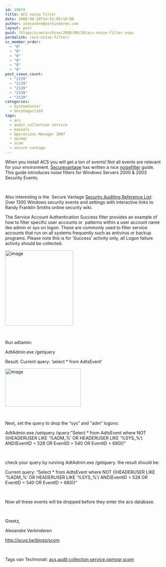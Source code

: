 ```yaml
---
id: 19674
title: ACS noise filter
date: 2008-08-28T14:55:05+10:00
author: alexandre@verkinderen.com
layout: post
guid: /blogs/scom/archive/2008/08/28/acs-noise-filter.aspx
permalink: /acs-noise-filter/
sc_member_order:
  - "0"
  - "0"
  - "0"
  - "0"
  - "0"
  - "0"
post_views_count:
  - "2139"
  - "2139"
  - "2139"
  - "2139"
  - "2139"
categories:
  - SystemCenter
  - Uncategorized
tags:
  - acs
  - audit collection service
  - manuals
  - Operations Manager 2007
  - opsmgr
  - scom
  - secure vantage
---
```

When you install ACS you will get a ton of events! Not all events are relevant for your environment. <a href="http://www.securevantage.com/" target="_blank">Securevantage</a> has written a nice <a href="http://www.securevantage.com/Products/2007%20Solutions/Docs/ACS%20Guides/Secure%20Vantage%20ACS%20Noise%20Filter%20Guide.pdf" target="_blank">noisefilter</a> guide. This guide introduces noise filters for Windows Servers 2000 & 2003 Security Events.

&nbsp;

Also interesting is the&nbsp; Secure Vantage <a href="http://www.securevantage.com/Products/2007%20Solutions/Docs/Secure%20Vantage%20Windows%20Security%20Auditing%20Reference%20List.xls" target="_blank">Security Auditing Reference List</a>: Over 1300 Windows security events and settings with interactive links to Randy Franklin Smiths online security wiki.

The Service Account Authentication Success filter provides an example of how to filter specific user accounts or&nbsp; patterns within a user account name like admin or sys on logon. These are commonly used to filter service accounts that run on all systems frequently such as antivirus or backup programs. Please note this is for ‘Success’ activity only, all Logon failure activity should be collected.

<a name="_Toc207617005"><a href="http://scug.be/blogs/scom/WindowsLiveWriter/ACSnoisefilter_E4EE/image_4.png"><img style="border-top-width: 0px;border-left-width: 0px;border-bottom-width: 0px;border-right-width: 0px" height="244" alt="image" src="http://scug.be/blogs/scom/WindowsLiveWriter/ACSnoisefilter_E4EE/image_thumb_1.png" width="219" border="0" /></a></a>

&nbsp;

Run adtamin:

AdtAdmin.exe /getquery

Result: Current query: &#8216;select * from AdtsEvent&#8217;

[<img style="border-top-width: 0px;border-left-width: 0px;border-bottom-width: 0px;border-right-width: 0px" height="123" alt="image" src="http://scug.be/blogs/scom/WindowsLiveWriter/ACSnoisefilter_E4EE/image_thumb.png" width="244" border="0" />](http://scug.be/blogs/scom/WindowsLiveWriter/ACSnoisefilter_E4EE/image_2.png)

&nbsp;

Next, set the query to drop the &#8220;sys&#8221; and &#8220;adm&#8221; logons:

AdtAdmin.exe /setquery /query:&#8221;Select * from AdtsEvent where NOT ((HEADERUSER LIKE &#8216;%ADM\_%&#8217; OR HEADERUSER LIKE &#8216;%SYS\_%&#8217;) AND(EventID = 528 OR EventID = 540 OR EventID = 680))&#8221;

&nbsp;

check your query by running AdtAdmin.exe /getquery. the result should be:

Current query: &#8220;Select * from AdtsEvent where NOT ((HEADERUSER LIKE &#8216;%ADM\_%&#8217; OR HEADERUSER LIKE &#8216;%SYS\_%&#8217;) AND(EventID = 528 OR EventID = 540 OR EventID = 680))&#8221;

&nbsp;

Now all these events will be dropped before they enter the acs database.

&nbsp;

Greetz,

Alexandre Verkinderen

<http://scug.be/blogs/scom>

&nbsp;

<div class="wlWriterSmartContent" style="padding-right: 0px;padding-left: 0px;padding-bottom: 0px;margin: 0px;padding-top: 0px">
  Tags van Technorati: <a href="http://technorati.com/tags/acs" rel="tag">acs</a>,<a href="http://technorati.com/tags/audit%20collection%20service" rel="tag">audit collection service</a>,<a href="http://technorati.com/tags/opmsgr" rel="tag">opmsgr</a>,<a href="http://technorati.com/tags/scom" rel="tag">scom</a>
</div>